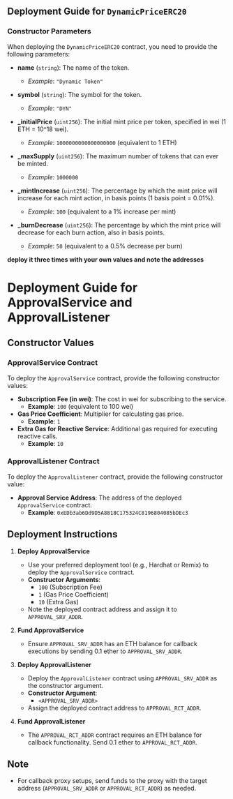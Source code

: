 ## Deployment Guide for `DynamicPriceERC20`

### Constructor Parameters

When deploying the `DynamicPriceERC20` contract, you need to provide the following parameters:

- **name** (`string`): The name of the token.  
  - *Example*: `"Dynamic Token"`

- **symbol** (`string`): The symbol for the token.  
  - *Example*: `"DYN"`

- **_initialPrice** (`uint256`): The initial mint price per token, specified in wei (1 ETH = 10^18 wei).  
  - *Example*: `1000000000000000000` (equivalent to 1 ETH)

- **_maxSupply** (`uint256`): The maximum number of tokens that can ever be minted.  
  - *Example*: `1000000`

- **_mintIncrease** (`uint256`): The percentage by which the mint price will increase for each mint action, in basis points (1 basis point = 0.01%).  
  - *Example*: `100` (equivalent to a 1% increase per mint)

- **_burnDecrease** (`uint256`): The percentage by which the mint price will decrease for each burn action, also in basis points.  
  - *Example*: `50` (equivalent to a 0.5% decrease per burn)


**deploy it three times with your own values and note the addresses**




# Deployment Guide for ApprovalService and ApprovalListener

## Constructor Values

### ApprovalService Contract
To deploy the `ApprovalService` contract, provide the following constructor values:

- **Subscription Fee (in wei)**: The cost in wei for subscribing to the service.
  - **Example**: `100` (equivalent to 100 wei)
- **Gas Price Coefficient**: Multiplier for calculating gas price.
  - **Example**: `1`
- **Extra Gas for Reactive Service**: Additional gas required for executing reactive calls.
  - **Example**: `10`

### ApprovalListener Contract
To deploy the `ApprovalListener` contract, provide the following constructor value:

- **Approval Service Address**: The address of the deployed `ApprovalService` contract.
  - **Example**: `0xEDb3ab6Dd9D5A8818C175324C8196804085bDEc3`

## Deployment Instructions

1. **Deploy ApprovalService**
   - Use your preferred deployment tool (e.g., Hardhat or Remix) to deploy the `ApprovalService` contract.
   - **Constructor Arguments**:
     - `100` (Subscription Fee)
     - `1` (Gas Price Coefficient)
     - `10` (Extra Gas)
   - Note the deployed contract address and assign it to `APPROVAL_SRV_ADDR`.

2. **Fund ApprovalService**
   - Ensure `APPROVAL_SRV_ADDR` has an ETH balance for callback executions by sending 0.1 ether to `APPROVAL_SRV_ADDR`.

3. **Deploy ApprovalListener**
   - Deploy the `ApprovalListener` contract using `APPROVAL_SRV_ADDR` as the constructor argument.
   - **Constructor Argument**:
     - `<APPROVAL_SRV_ADDR>`
   - Assign the deployed contract address to `APPROVAL_RCT_ADDR`.

4. **Fund ApprovalListener**
   - The `APPROVAL_RCT_ADDR` contract requires an ETH balance for callback functionality. Send 0.1 ether to `APPROVAL_RCT_ADDR`.

## Note
- For callback proxy setups, send funds to the proxy with the target address (`APPROVAL_SRV_ADDR` or `APPROVAL_RCT_ADDR`) as needed.



